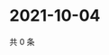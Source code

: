 # 2021-10-04

共 0 条

<!-- BEGIN WEIBO -->
<!-- 最后更新时间 Mon Oct 04 2021 15:08:52 GMT+0800 (China Standard Time) -->

<!-- END WEIBO -->

